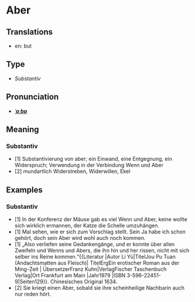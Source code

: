 # Aber
## Translations
- en: but
## Type
- _Substantiv_
## Pronunciation
- **_[ˈaːbɐ](https://commons.wikimedia.org/wiki/File:De-Aber.ogg)_**
## Meaning
### Substantiv
- [1] Substantivierung von aber; ein Einwand, eine Entgegnung, ein Widerspruch; Verwendung in der Verbindung Wenn und Aber
- [2] mundartlich Widerstreben, Widerwillen, Ekel
## Examples
### Substantiv
- [1] In der Konferenz der Mäuse gab es viel Wenn und Aber, keine wollte sich wirklich ermannen, der Katze die Schelle umzuhängen.
- [1] Mal sehen, wie er sich zum Vorschlag stellt. Sein Ja habe ich schon gehört, doch sein Aber wird wohl auch noch kommen.
- [1] „Also verliefen seine Gedankengänge, und er konnte über allen Zweifeln und Wenns und Abers, die ihn hin und her rissen, nicht mit sich selber ins Reine kommen.“<ref>{{Literatur |Autor Li Yü|TitelJou Pu Tuan (Andachtsmatten aus Fleisch)| TitelErgEin erotischer Roman aus der Ming-Zeit | ÜbersetzerFranz Kuhn|VerlagFischer Taschenbuch Verlag|Ort Frankfurt am Main |Jahr1979 |ISBN 3-596-22451-9|Seiten129}}. Chinesisches Original 1634.</ref>
- [2] Sie kriegt einen Aber, sobald sie ihre scheinheilige Nachbarin auch nur reden hört.
